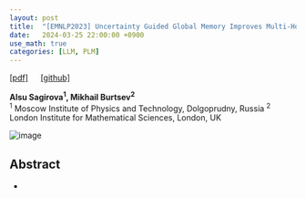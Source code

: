 ```yaml
---
layout: post
title:  "[EMNLP2023] Uncertainty Guided Global Memory Improves Multi-Hop Question"
date:   2024-03-25 22:00:00 +0900
use_math: true
categories: [LLM, PLM]
---
```


[[pdf]](https://aclanthology.org/2023.emnlp-main.262.pdf) &emsp;
[[github] ](https://github.com/Aloriosa/GEMFormer)

**Alsu Sagirova<sup>1</sup>, Mikhail Burtsev<sup>2</sup>**
<br><sup>1</sup> Moscow Institute of Physics and Technology, Dolgoprudny, Russia <sup>2</sup> London Institute for Mathematical Sciences, London, UK &emsp;

![image](https://github.com/yong1-kim/yong1-kim.github.io/assets/42200027/c0b633a6-77cf-4085-9169-a7674ec575d7)

## Abstract
- 

